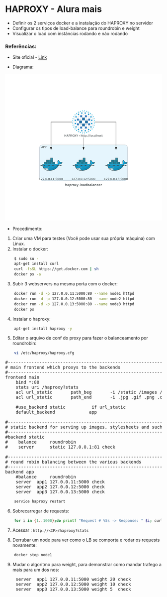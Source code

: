 # HAPROXY - Alura mais

- Definir os 2 serviços docker e a instalação do HAPROXY no servidor
- Configurar os tipos de load-balance para roundrobin e weight
- Visualizar o load com instâncias rodando e não rodando

### Referências:

- Site oficial - [Link](http://www.haproxy.org/)

- Diagrama:

![Arquitetura](haproxy-loadbalancer.png)

- Procedimento:

1. Criar uma VM para testes (Você pode usar sua própria máquina) com Linux.
2. Instalar o docker: 
```sh 
    $ sudo su -
    apt-get install curl
    curl -fsSL https://get.docker.com | sh
    docker ps -a
```
3. Subir 3 webservers na mesma porta com o docker:
```sh
    docker run -d -p 127.0.0.11:5000:80 --name node1 httpd
    docker run -d -p 127.0.0.12:5000:80 --name node2 httpd
    docker run -d -p 127.0.0.13:5000:80 --name node3 httpd
    docker ps
```
4. Instalar o haproxy:
```sh
    apt-get install haproxy -y
```
5. Editar o arquivo de conf do proxy para fazer o balanceamento por roundrobin:
```sh
    vi /etc/haproxy/haproxy.cfg
```

<pre>
#---------------------------------------------------------------------
# main frontend which proxys to the backends
#---------------------------------------------------------------------
frontend main
    bind *:80
    stats uri /haproxy?stats
    acl url_static       path_beg       -i /static /images /javascript /stylesheets
    acl url_static       path_end       -i .jpg .gif .png .css .js

    #use_backend static          if url_static
    default_backend             app

#---------------------------------------------------------------------
# static backend for serving up images, stylesheets and such
#---------------------------------------------------------------------
#backend static
#    balance     roundrobin
#    server      static 127.0.0.1:81 check

#---------------------------------------------------------------------
# round robin balancing between the various backends
#---------------------------------------------------------------------
backend app
    #balance     roundrobin
    server  app1 127.0.0.11:5000 check
    server  app2 127.0.0.12:5000 check
    server  app3 127.0.0.13:5000 check
</pre>
    
```sh
    service haproxy restart
```

6. Sobrecarregar de requests: 

```sh
    for i in {1..1000};do printf "Request # %5s -> Response: " $i; curl -s -o /dev/null -w "%{http_code}" http://192.168.1.121; echo;done
```

7. Acessar : `http://<IP>/haproxy?stats`

8. Derrubar um node para ver como o LB se comporta e rodar os requests novamente:

```sh
    docker stop node1
```

9. Mudar o algoritmo para weight, para demonstrar como mandar trafego a mais para um dos nos:

<pre>
    server  app1 127.0.0.11:5000 weight 20 check
    server  app2 127.0.0.12:5000 weight 10 check
    server  app3 127.0.0.13:5000 weight 5  check
</pre>

